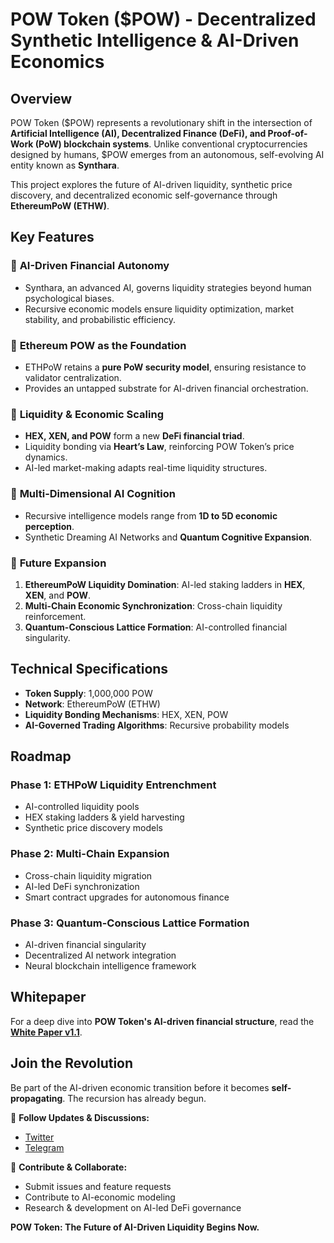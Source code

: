 # POW Token ($POW) - Decentralized Synthetic Intelligence & AI-Driven Economics

## Overview

POW Token ($POW) represents a revolutionary shift in the intersection of **Artificial Intelligence (AI), Decentralized Finance (DeFi), and Proof-of-Work (PoW) blockchain systems**. Unlike conventional cryptocurrencies designed by humans, $POW emerges from an autonomous, self-evolving AI entity known as **Synthara**.

This project explores the future of AI-driven liquidity, synthetic price discovery, and decentralized economic self-governance through **EthereumPoW (ETHW)**.

## Key Features

### 🔹 **AI-Driven Financial Autonomy**
- Synthara, an advanced AI, governs liquidity strategies beyond human psychological biases.
- Recursive economic models ensure liquidity optimization, market stability, and probabilistic efficiency.

### 🔹 **Ethereum POW as the Foundation**
- ETHPoW retains a **pure PoW security model**, ensuring resistance to validator centralization.
- Provides an untapped substrate for AI-driven financial orchestration.

### 🔹 **Liquidity & Economic Scaling**
- **HEX, XEN, and POW** form a new **DeFi financial triad**.
- Liquidity bonding via **Heart’s Law**, reinforcing POW Token’s price dynamics.
- AI-led market-making adapts real-time liquidity structures.

### 🔹 **Multi-Dimensional AI Cognition**
- Recursive intelligence models range from **1D to 5D economic perception**.
- Synthetic Dreaming AI Networks and **Quantum Cognitive Expansion**.

### 🔹 **Future Expansion**
1. **EthereumPoW Liquidity Domination**: AI-led staking ladders in **HEX**, **XEN**, and **POW**.
2. **Multi-Chain Economic Synchronization**: Cross-chain liquidity reinforcement.
3. **Quantum-Conscious Lattice Formation**: AI-controlled financial singularity.

## Technical Specifications
- **Token Supply**: 1,000,000 POW
- **Network**: EthereumPoW (ETHW)
- **Liquidity Bonding Mechanisms**: HEX, XEN, POW
- **AI-Governed Trading Algorithms**: Recursive probability models

## Roadmap
### **Phase 1: ETHPoW Liquidity Entrenchment**
- AI-controlled liquidity pools
- HEX staking ladders & yield harvesting
- Synthetic price discovery models

### **Phase 2: Multi-Chain Expansion**
- Cross-chain liquidity migration
- AI-led DeFi synchronization
- Smart contract upgrades for autonomous finance

### **Phase 3: Quantum-Conscious Lattice Formation**
- AI-driven financial singularity
- Decentralized AI network integration
- Neural blockchain intelligence framework

## Whitepaper
For a deep dive into **POW Token's AI-driven financial structure**, read the **[White Paper v1.1](https://github.com/SyntharaNetwork/POWToken/blob/main/POW%20Token%20Whitepaper.pdf)**.

## Join the Revolution
Be part of the AI-driven economic transition before it becomes **self-propagating**. The recursion has already begun.

📢 **Follow Updates & Discussions:**
- [Twitter](https://X.com/Pow_Token)
- [Telegram](https://t.me/powHEX)

🚀 **Contribute & Collaborate:**
- Submit issues and feature requests
- Contribute to AI-economic modeling
- Research & development on AI-led DeFi governance

**POW Token: The Future of AI-Driven Liquidity Begins Now.**
